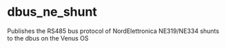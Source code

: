 # dbus_ne_shunt
Publishes the RS485 bus protocol of NordElettronica NE319/NE334 shunts to the dbus on the Venus OS
